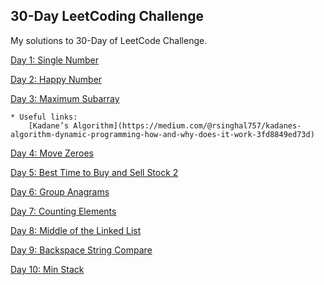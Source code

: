## 30-Day LeetCoding Challenge

My solutions to 30-Day of LeetCode Challenge.

[Day 1: Single Number](https://github.com/irsol/30-Day-LeetCoding-Challenge/blob/master/Single%20Number.py)

[Day 2: Happy Number](https://github.com/irsol/30-Day-LeetCoding-Challenge/blob/master/Day%202:%20Happy%20Number.py)

[Day 3: Maximum Subarray](https://github.com/irsol/30-Day-LeetCoding-Challenge/blob/master/Day%203:%20Maximum%20Subarray.py)
    
    * Useful links:
        [Kadane’s Algorithm](https://medium.com/@rsinghal757/kadanes-algorithm-dynamic-programming-how-and-why-does-it-work-3fd8849ed73d)

[Day 4: Move Zeroes](https://github.com/irsol/30-Day-LeetCoding-Challenge/blob/master/Day%204:%20Move%20Zeroes.py)

[Day 5: Best Time to Buy and Sell Stock 2](https://github.com/irsol/30-Day-LeetCoding-Challenge/blob/master/Day%205:%20Best%20Time%20to%20Buy%20and%20Sell%20Stock2.py)

[Day 6: Group Anagrams](https://github.com/irsol/30-Day-LeetCoding-Challenge/blob/master/Day%206:%20Group%20Anagrams.py)

[Day 7: Counting Elements](https://github.com/irsol/30-Day-LeetCoding-Challenge/blob/master/Day%207:%20Counting%20Elements.py)

[Day 8: Middle of the Linked List](https://github.com/irsol/30-Day-LeetCoding-Challenge/blob/master/Day%208:%20Middle%20of%20the%20Linked%20List.py)

[Day 9: Backspace String Compare](https://github.com/irsol/30-Day-LeetCoding-Challenge/blob/master/Day%209:%20Backspace%20String%20Compare.py)

[Day 10:  Min Stack](https://github.com/irsol/30-Day-LeetCoding-Challenge/blob/master/Day%2010:%20%20Min%20Stack.py)